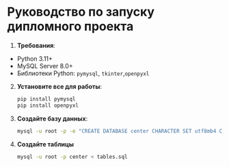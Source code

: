 # Руководство по запуску дипломного проекта

1. **Требования**:
- Python 3.11+ 
- MySQL Server 8.0+ 
- Библиотеки Python: `pymysql`, `tkinter`,`openpyxl`

2. **Установите все для работы**:
     ```bash
    pip install pymysql
    pip install openpyxl 
     ```

3. **Создайте базу данных**:

     ```bash
    mysql -u root -p -e "CREATE DATABASE center CHARACTER SET utf8mb4 COLLATE utf8mb4_unicode_ci;"
     ```

4. **Создайте таблицы**
     ```bash
    mysql -u root -p center < tables.sql
     ```